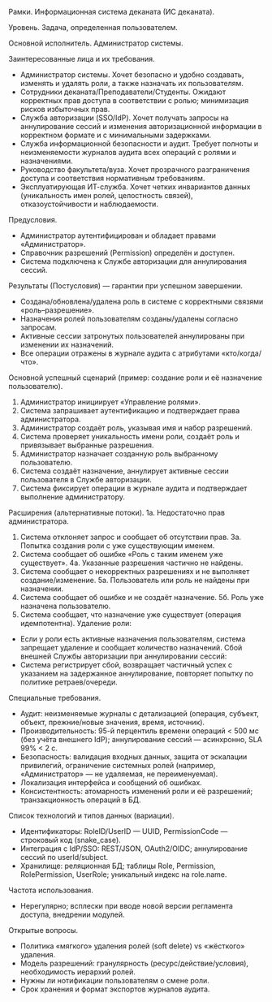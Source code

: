 ﻿Рамки. Информационная система деканата (ИС деканата).

Уровень. Задача, определенная пользователем.

Основной исполнитель. Администратор системы.

Заинтересованные лица и их требования.
- Администратор системы. Хочет безопасно и удобно создавать, изменять и удалять роли, а также назначать их пользователям.
- Сотрудники деканата/Преподаватели/Студенты. Ожидают корректных прав доступа в соответствии с ролью; минимизация рисков избыточных прав.
- Служба авторизации (SSO/IdP). Хочет получать запросы на аннулирование сессий и изменения авторизационной информации в корректном формате и с минимальными задержками.
- Служба информационной безопасности и аудит. Требует полноты и неизменяемости журналов аудита всех операций с ролями и назначениями.
- Руководство факультета/вуза. Хочет прозрачного разграничения доступа и соответствия нормативным требованиям.
- Эксплуатирующая ИТ-служба. Хочет четких инвариантов данных (уникальность имен ролей, целостность связей), отказоустойчивости и наблюдаемости.

Предусловия.
- Администратор аутентифицирован и обладает правами «Администратор».
- Справочник разрешений (Permission) определён и доступен.
- Система подключена к Службе авторизации для аннулирования сессий.

Результаты (Постусловия) — гарантии при успешном завершении.
- Создана/обновлена/удалена роль в системе с корректными связями «роль–разрешение».
- Назначения ролей пользователям созданы/удалены согласно запросам.
- Активные сессии затронутых пользователей аннулированы при изменении их назначений.
- Все операции отражены в журнале аудита с атрибутами «кто/когда/что».

Основной успешный сценарий (пример: создание роли и её назначение пользователю).
1. Администратор инициирует «Управление ролями».
2. Система запрашивает аутентификацию и подтверждает права администратора.
3. Администратор создаёт роль, указывая имя и набор разрешений.
4. Система проверяет уникальность имени роли, создаёт роль и привязывает выбранные разрешения.
5. Администратор назначает созданную роль выбранному пользователю.
6. Система создаёт назначение, аннулирует активные сессии пользователя в Службе авторизации.
7. Система фиксирует операции в журнале аудита и подтверждает выполнение администратору.

Расширения (альтернативные потоки).
1а. Недостаточно прав администратора.
1. Система отклоняет запрос и сообщает об отсутствии прав.
   3а. Попытка создания роли с уже существующим именем.
1. Система сообщает об ошибке «Роль с таким именем уже существует».
   4а. Указанные разрешения частично не найдены.
1. Система сообщает о некорректных разрешениях и не выполняет создание/изменение.
   5а. Пользователь или роль не найдены при назначении.
1. Система сообщает об ошибке и не создаёт назначение.
   5б. Роль уже назначена пользователю.
1. Система сообщает, что назначение уже существует (операция идемпотентна).
   Удаление роли:
- Если у роли есть активные назначения пользователям, система запрещает удаление и сообщает количество назначений.
  Сбой внешней Службы авторизации при аннулировании сессий:
- Система регистрирует сбой, возвращает частичный успех с указанием на задержанное аннулирование, повторяет попытку по политике ретраев/очереди.

Специальные требования.
- Аудит: неизменяемые журналы с детализацией (операция, субъект, объект, прежние/новые значения, время, источник).
- Производительность: 95-й перцентиль времени операций < 500 мс (без учёта внешнего IdP); аннулирование сессий — асинхронно, SLA 99% < 2 с.
- Безопасность: валидация входных данных, защита от эскалации привилегий, ограничение системных ролей (например, «Администратор» — не удаляемая, не переименуемая).
- Локализация интерфейса и сообщений об ошибках.
- Консистентность: атомарность изменений роли и её разрешений; транзакционность операций в БД.

Список технологий и типов данных (вариации).
- Идентификаторы: RoleID/UserID — UUID, PermissionCode — строковый код (snake_case).
- Интеграция с IdP/SSO: REST/JSON, OAuth2/OIDC; аннулирование сессий по userId/subject.
- Хранилище: реляционная БД; таблицы Role, Permission, RolePermission, UserRole; уникальный индекс на role.name.

Частота использования.
- Нерегулярно; всплески при вводе новой версии регламента доступа, внедрении модулей.

Открытые вопросы.
- Политика «мягкого» удаления ролей (soft delete) vs «жёсткого» удаления.
- Модель разрешений: гранулярность (ресурс/действие/условия), необходимость иерархий ролей.
- Нужны ли нотификации пользователям о смене роли.
- Срок хранения и формат экспортов журналов аудита.